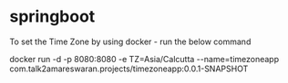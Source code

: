 # springboot

To set the Time Zone by using docker - run the below command

docker run -d -p 8080:8080 -e TZ=Asia/Calcutta --name=timezoneapp com.talk2amareswaran.projects/timezoneapp:0.0.1-SNAPSHOT
